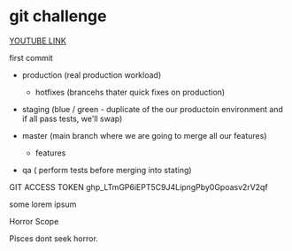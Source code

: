 <h1>git challenge</h1>
<a href="https://www.youtube.com/watch?v=zr7MpE_Eb6A">YOUTUBE LINK</a>


first commit


- production (real production workload)
  - hotfixes (brancehs thater quick fixes on production)
- staging (blue / green - duplicate of the our productoin environment and if all pass tests, we'll swap)
- master (main branch where we are going to merge all our features)
  - features

- qa ( perform tests before merging into stating)


GIT ACCESS TOKEN
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

some lorem ipsum

Horror Scope

Pisces dont seek horror. 